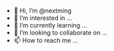 - 👋 Hi, I’m @nextming
- 👀 I’m interested in ...
- 🌱 I’m currently learning ...
- 💞️ I’m looking to collaborate on ...
- 📫 How to reach me ...

<!---
nextming/nextming is a ✨ special ✨ repository because its `README.md` (this file) appears on your GitHub profile.
You can click the Preview link to take a look at your changes.
--->
